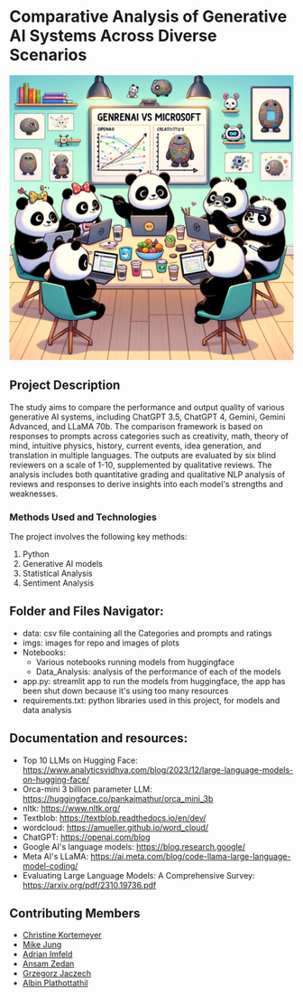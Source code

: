 # Comparative Analysis of Generative AI Systems Across Diverse Scenarios

<img src="imgs/genai_group.jpg" alt="glass" width="600" height="auto">


## Project Description

The study aims to compare the performance and output quality of various generative AI systems, including ChatGPT 3.5, ChatGPT 4, Gemini, Gemini Advanced, and LLaMA 70b. The comparison framework is based on responses to prompts across categories such as creativity, math, theory of mind, intuitive physics, history, current events, idea generation, and translation in multiple languages. The outputs are evaluated by six blind reviewers on a scale of 1-10, supplemented by qualitative reviews. The analysis includes both quantitative grading and qualitative NLP analysis of reviews and responses to derive insights into each model's strengths and weaknesses.

### Methods Used and Technologies

The project involves the following key methods:

1. Python
2. Generative AI models
3. Statistical Analysis
4. Sentiment Analysis

## Folder and Files Navigator:

- data: csv file containing all the Categories and prompts and ratings
- imgs: images for repo and images of plots
- Notebooks: 
    - Various notebooks running models from huggingface
    - Data_Analysis: analysis of the performance of each of the models
- app.py: streamlit app to run the models from huggingface, the app has been shut down because it's using too many resources
- requirements.txt: python libraries used in this project, for models and data analysis

## Documentation and resources:

- Top 10 LLMs on Hugging Face: https://www.analyticsvidhya.com/blog/2023/12/large-language-models-on-hugging-face/ 
- Orca-mini 3 billion parameter LLM: https://huggingface.co/pankajmathur/orca_mini_3b
- nltk: https://www.nltk.org/ 
- Textblob: https://textblob.readthedocs.io/en/dev/ 
- wordcloud: https://amueller.github.io/word_cloud/ 
- ChatGPT: https://openai.com/blog 
- Google AI's language models: https://blog.research.google/ 
- Meta AI's LLaMA: https://ai.meta.com/blog/code-llama-large-language-model-coding/ 
- Evaluating Large Language Models: A Comprehensive Survey: https://arxiv.org/pdf/2310.19736.pdf 

## Contributing Members

 - [Christine Kortemeyer](https://github.com/ChrisKorte55)
 - [Mike Jung](https://github.com/MJ-HSLU)
 - [Adrian Imfeld](https://github.com/aimfeld)
 - [Ansam Zedan](https://github.com/ansamz)
 - [Grzegorz Jaczech](https://github.com/westendconductivity)
 - [Albin Plathottathil](https://github.com/albinpla)